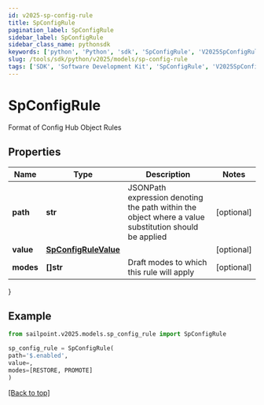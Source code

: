 ```yaml
---
id: v2025-sp-config-rule
title: SpConfigRule
pagination_label: SpConfigRule
sidebar_label: SpConfigRule
sidebar_class_name: pythonsdk
keywords: ['python', 'Python', 'sdk', 'SpConfigRule', 'V2025SpConfigRule'] 
slug: /tools/sdk/python/v2025/models/sp-config-rule
tags: ['SDK', 'Software Development Kit', 'SpConfigRule', 'V2025SpConfigRule']
---
```


# SpConfigRule

Format of Config Hub Object Rules

## Properties

Name | Type | Description | Notes
------------ | ------------- | ------------- | -------------
**path** | **str** | JSONPath expression denoting the path within the object where a value substitution should be applied | [optional] 
**value** | [**SpConfigRuleValue**](sp-config-rule-value) |  | [optional] 
**modes** | **[]str** | Draft modes to which this rule will apply | [optional] 
}

## Example

```python
from sailpoint.v2025.models.sp_config_rule import SpConfigRule

sp_config_rule = SpConfigRule(
path='$.enabled',
value=,
modes=[RESTORE, PROMOTE]
)

```
[[Back to top]](#) 

